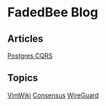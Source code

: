 # FadedBee Blog

## Articles

[Postgres CQRS](Postgres-CQRS)

## Topics

[VimWiki](VimWiki)
[Consensus](Consensus)
[WireGuard](WireGuard)

